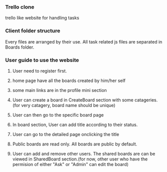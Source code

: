 ### Trello clone
trello like website for handling tasks

### Client folder structure
Every files are arranged by their use.
All task related js files are separated in Boards folder.

### User guide to use the website
1) User need to register first.

2) home page have all the boards created by him/her self

3) some main links are in the profile mini section

4) User can create a board in CreateBoard section with some catageries.
(for very catagery, board name should be unique)

5) User can then go to the specific board page

6) In board section, User can add title according to their status.

7) User can go to the detailed page onclicking the title

8) Public boards are read only. All boards are public by default.

9) User can add and remove other users. The shared boards are can be viewed 
in SharedBoard section.(for now, other user who have the permision of either "Ask" 
or "Admin" can edit the board)
